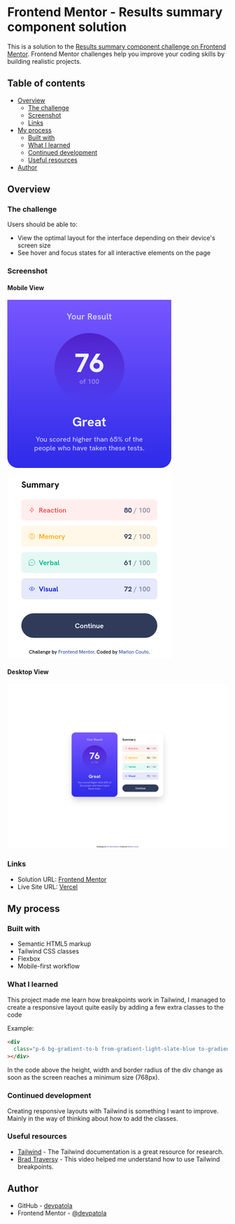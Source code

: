# Frontend Mentor - Results summary component solution

This is a solution to the [Results summary component challenge on Frontend Mentor](https://www.frontendmentor.io/challenges/results-summary-component-CE_K6s0maV). Frontend Mentor challenges help you improve your coding skills by building realistic projects.

## Table of contents

- [Overview](#overview)
  - [The challenge](#the-challenge)
  - [Screenshot](#screenshot)
  - [Links](#links)
- [My process](#my-process)
  - [Built with](#built-with)
  - [What I learned](#what-i-learned)
  - [Continued development](#continued-development)
  - [Useful resources](#useful-resources)
- [Author](#author)

## Overview

### The challenge

Users should be able to:

- View the optimal layout for the interface depending on their device's screen size
- See hover and focus states for all interactive elements on the page

### Screenshot

#### Mobile View

![Mobile screenshot](./assets/images/mobile.png)

#### Desktop View

![Desktop screenshot](./assets/images/desktop.png)

### Links

- Solution URL: [Frontend Mentor](https://www.frontendmentor.io/solutions/mobilefirst-solution-using-tailwind-css-breakpoints-joN_kQFUh1)
- Live Site URL: [Vercel](https://your-live-site-url.comhttps://results-summary-component-eta.vercel.app/)

## My process

### Built with

- Semantic HTML5 markup
- Tailwind CSS classes
- Flexbox
- Mobile-first workflow

### What I learned

This project made me learn how breakpoints work in Tailwind, I managed to create a responsive layout quite easily by adding a few extra classes to the code

Example:

```html
<div
  class="p-6 bg-gradient-to-b from-gradient-light-slate-blue to-gradient-light-royal-blue rounded-b-3xl flex flex-col justify-center items-center space-y-6 md:h-full md:w-1/2 md:rounded-3xl"
></div>
```

In the code above the height, width and border radius of the div change as soon as the screen reaches a minimum size (768px).

### Continued development

Creating responsive layouts with Tailwind is something I want to improve. Mainly in the way of thinking about how to add the classes.

### Useful resources

- [Tailwind](https://tailwindcss.com/) - The Tailwind documentation is a great resource for research.
- [Brad Traversy](https://www.youtube.com/watch?v=UBOj6rqRUME) - This video helped me understand how to use Tailwind breakpoints.

## Author

- GitHub - [devpatola](https://github.com/devpatola)
- Frontend Mentor - [@devpatola](https://www.frontendmentor.io/profile/devpatola)
